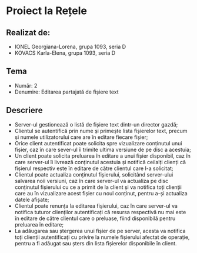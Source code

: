 # Proiect la Rețele

## Realizat de:
- IONEL Georgiana-Lorena, grupa 1093, seria D
- KOVACS Karla-Elena, grupa 1093, seria D

## Tema
- Număr: 2
- Denumire: Editarea partajată de fișiere text

## Descriere
- Server-ul gestionează o listă de fișiere text dintr-un director gazdă;
- Clientul se autentifică prin nume și primește lista fișierelor text, precum și numele utilizatorului care are în editare fiecare fișier;
- Orice client autentificat poate solicita spre vizualizare conținutul unui fișier, caz în care sever-ul îi trimite ultima versiune de pe disc a acestuia;
- Un client poate solicita preluarea în editare a unui fișier disponibil, caz în care server-ul îi livrează conținutul acestuia și notifică ceilalți clienți că fișierul respectiv este în editare de către clientul care l-a solicitat;
- Clientul poate actualiza conținutul fișierului, solicitând server-ului salvarea noii versiuni, caz în care server-ul va actualiza pe disc conținutul fișierului cu ce a primit de la client și va notifica toți clienții care au în vizualizare acest fișier cu noul conținut, pentru a-și actualiza datele afișate;
- Clientul poate renunța la editarea fișierului, caz în care server-ul va notifica tuturor clienților autentificați că resursa respectivă nu mai este în editare de către clientul care o preluase, fiind disponibilă pentru preluarea în editare;
- La adăugarea sau ștergerea unui fișier de pe server, acesta va notifica toți clienții autentificați cu privire la numele fișierului afectat de operație, pentru a fi adăugat sau șters din lista fișierelor disponibile în client.
